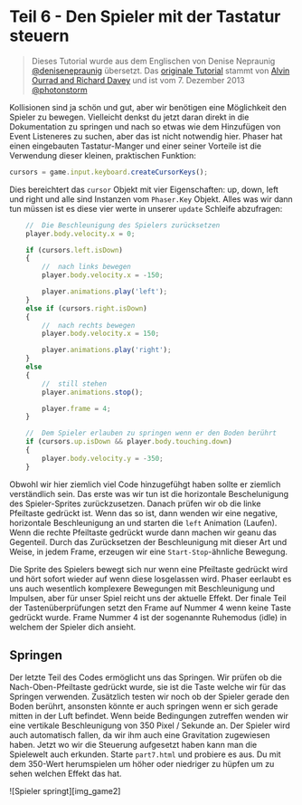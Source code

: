 # Teil 6 - Den Spieler mit der Tastatur steuern

> Dieses Tutorial wurde aus dem Englischen von Denise Nepraunig [@denisenepraunig][twitter_me] übersetzt. Das [originale Tutorial][org_tutorial] stammt von [Alvin Ourrad and Richard Davey][authors] und ist vom 7. Dezember 2013 [@photonstorm][authors]

Kollisionen sind ja schön und gut, aber wir benötigen eine Möglichkeit den Spieler zu bewegen. Vielleicht denkst du jetzt daran direkt in die Dokumentation zu springen und nach so etwas wie dem Hinzufügen von Event Listeneres zu suchen, aber das ist nicht notwendig hier. Phaser hat einen eingebauten Tastatur-Manger und einer seiner Vorteile ist die Verwendung dieser kleinen, praktischen Funktion:

```javascript
cursors = game.input.keyboard.createCursorKeys();
```

Dies bereichtert das `cursor` Objekt mit vier Eigenschaften: up, down, left und right und alle sind Instanzen vom `Phaser.Key` Objekt. Alles was wir dann tun müssen ist es diese vier werte in unserer `update` Schleife abzufragen:

```javascript
	//  Die Beschleunigung des Spielers zurücksetzen
    player.body.velocity.x = 0;

    if (cursors.left.isDown)
    {
        //  nach links bewegen
        player.body.velocity.x = -150;

        player.animations.play('left');
    }
    else if (cursors.right.isDown)
    {
        //  nach rechts bewegen
        player.body.velocity.x = 150;

        player.animations.play('right');
    }
    else
    {
        //  still stehen
        player.animations.stop();

        player.frame = 4;
    }

    //  Dem Spieler erlauben zu springen wenn er den Boden berührt
    if (cursors.up.isDown && player.body.touching.down)
    {
        player.body.velocity.y = -350;
    }
```

Obwohl wir hier ziemlich viel Code hinzugefühgt haben sollte er ziemlich verständlich sein. Das erste was wir tun ist die horizontale Beschelunigung des Spieler-Sprites zurückzusetzen. Danach prüfen wir ob die linke Pfeiltaste gedrückt ist. Wenn das so ist, dann wenden wir eine negative, horizontale Beschleunigung an und starten die `left` Animation (Laufen). Wenn die rechte Pfeiltaste gedrückt wurde dann machen wir geanu das Gegenteil. Durch das Zurücksetzen der Beschleunigung mit dieser Art und Weise, in jedem Frame, erzeugen wir eine `Start-Stop`-ähnliche Bewegung.

Die Sprite des Spielers bewegt sich nur wenn eine Pfeiltaste gedrückt wird und hört sofort wieder auf wenn diese losgelassen wird. Phaser eerlaubt es uns auch wesentlich komplexere Bewegungen mit Beschleunigung und Impulsen, aber für unser Spiel reicht uns der aktuelle Effekt. Der finale Teil der Tastenüberprüfungen setzt den Frame auf Nummer 4 wenn keine Taste gedrückt wurde. Frame Nummer 4 ist der sogenannte Ruhemodus (idle) in welchem der Spieler dich ansieht.

## Springen

Der letzte Teil des Codes ermöglicht uns das Springen. Wir prüfen ob die Nach-Oben-Pfeiltaste gedrückt wurde, sie ist die Taste welche wir für das Springen verwenden. Zusätzlich testen wir noch ob der Spieler gerade den Boden berührt, ansonsten könnte er auch springen wenn er sich gerade mitten in der Luft befindet. Wenn beide Bedingungen zutreffen wenden wir eine vertikale Beschleunigung von 350 Pixel / Sekunde an. Der Spieler wird auch automatisch fallen, da wir ihm auch eine Gravitation zugewiesen haben. Jetzt wo wir die Steuerung aufgesetzt haben kann man die Spielewelt auch erkunden. Starte `part7.html` und probiere es aus. Du mit dem 350-Wert herumspielen um höher oder niedriger zu hüpfen um zu sehen welchen Effekt das hat.

![Spieler springt][img_game2]

[twitter_me]: https://twitter.com/denisenepraunig
[org_tutorial]: http://phaser.io/tutorials/making-your-first-phaser-game
[authors]: https://twitter.com/photonstorm 

[img_game]: http://phaser.io/content/tutorials/making-your-first-phaser-game/part7.png
